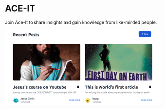 
# ACE-IT

Join Ace-It to share insights and gain knowledge from like-minded people.

<img src="/public/img/desktopLook.png"/>

